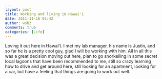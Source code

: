 ```yaml
---
layout: post
title: Working and living in Hawai'i
date: 2011-11-16 05:42
author: woh3
comments: true
categories: [Life]
---
```

Loving it out here in Hawai'i. I met my lab manager, his name is Justin, and so far he is a pretty cool guy, glad I will be working with him. All in all this was a great decision moving out here, plan to go snorkelling in some secret local lagoons that have been recommended to me, still so crazy learning how to drive and get around here, still looking for an apartment, looking for a car, but have a feeling that things are going to work out well.
